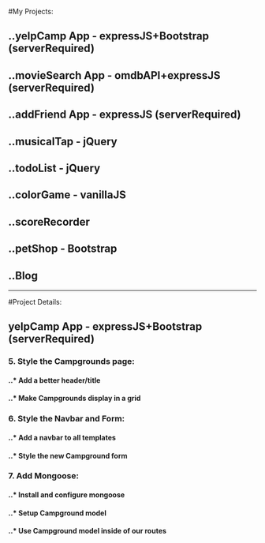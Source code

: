 #My Projects: 

## ..yelpCamp App - expressJS+Bootstrap (serverRequired)
## ..movieSearch App - omdbAPI+expressJS (serverRequired)
## ..addFriend App - expressJS (serverRequired)
## ..musicalTap - jQuery
## ..todoList - jQuery
## ..colorGame - vanillaJS
## ..scoreRecorder
## ..petShop - Bootstrap
## ..Blog

*******************************************************

#Project Details:

## yelpCamp App - expressJS+Bootstrap (serverRequired)

### 5. Style the Campgrounds page:
#### ..* Add a better header/title
#### ..* Make Campgrounds display in a grid

### 6. Style the Navbar and Form:
#### ..* Add a navbar to all templates
#### ..* Style the new Campground form

### 7. Add Mongoose:
#### ..* Install and configure mongoose
#### ..* Setup Campground model
#### ..* Use Campground model inside of our routes

